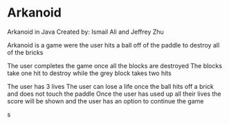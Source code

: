 # Arkanoid

Arkanoid in Java
Created by: Ismail Ali and Jeffrey Zhu

Arkanoid is a game were the user hits a ball off of the paddle to destroy all of the bricks

The user completes the game once all the blocks are destroyed
The blocks take one hit to destroy while the grey block takes two hits
 
The user has 3 lives
The user can lose a life once the ball hits off a brick and does not touch the paddle
Once the user has used up all their lives the score will be shown and the user has an option to continue the game




s
